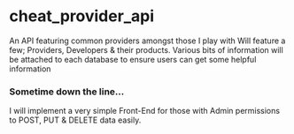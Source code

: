 # cheat_provider_api
 An API featuring common providers amongst those I play with
Will feature a few; Providers, Developers & their products. Various bits of information will be attached to each database to ensure users can get some helpful information

### Sometime down the line...
I will implement a very simple Front-End for those with Admin permissions to POST, PUT & DELETE data easily.
